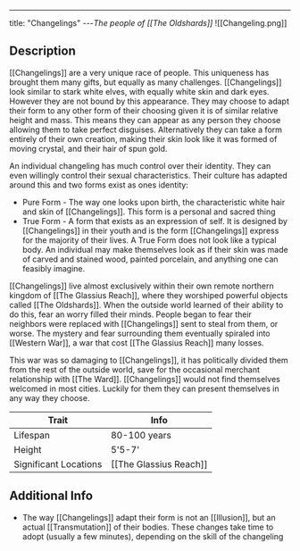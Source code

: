 ---
title: "Changelings"
---*The people of [[The Oldshards]]*
![[Changeling.png]]

## Description
[[Changelings]] are a very unique race of people. This uniqueness has brought them many gifts, but equally as many challenges. [[Changelings]] look similar to stark white elves, with equally white skin and dark eyes. However they are not bound by this appearance. They may choose to adapt their form to any other form of their choosing given it is of similar relative height and mass. This means they can appear as any person they choose allowing them to take perfect disguises. Alternatively they can take a form entirely of their own creation, making their skin look like it was formed of moving crystal, and their hair of spun gold.

An individual changeling has much control over their identity. They can even willingly control their sexual characteristics. Their culture has adapted around this and two forms exist as ones identity:
- Pure Form - The way one looks upon birth, the characteristic white hair and skin of [[Changelings]]. This form is a personal and sacred thing
- True Form - A form that exists as an expression of self. It is designed by [[Changelings]] in their youth and is the form [[Changelings]] express for the majority of their lives. A True Form does not look like a typical body. An individual may make themselves look as if their skin was made of carved and stained wood, painted porcelain, and anything one can feasibly imagine.

[[Changelings]] live almost exclusively within their own remote northern kingdom of [[The Glassius Reach]], where they worshiped powerful objects called [[The Oldshards]]. When the outside world learned of their ability to do this, fear an worry filled their minds. People began to fear their neighbors were replaced with [[Changelings]] sent to steal from them, or worse. The mystery and fear surrounding them eventually spiraled into [[Western War]], a war that cost [[The Glassius Reach]] many losses.

This war was so damaging to [[Changelings]], it has politically divided them from the rest of the outside world, save for the occasional merchant relationship with [[The Ward]]. [[Changelings]] would not find themselves welcomed in most cities. Luckily for them they can present themselves in any way they choose.

| Trait | Info |
| --- | --- |
| Lifespan | 80-100 years |
| Height | 5'5-7' |
| Significant Locations | [[The Glassius Reach]] |

## Additional Info
- The way [[Changelings]] adapt their form is not an [[Illusion]], but an actual [[Transmutation]] of their bodies. These changes take time to adopt (usually a few minutes), depending on the skill of the changeling